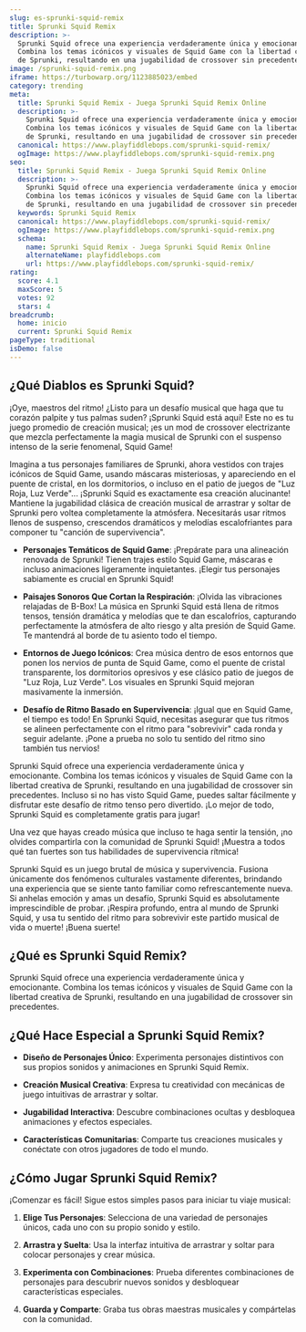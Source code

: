 ```yaml
---
slug: es-sprunki-squid-remix
title: Sprunki Squid Remix
description: >-
  Sprunki Squid ofrece una experiencia verdaderamente única y emocionante.
  Combina los temas icónicos y visuales de Squid Game con la libertad creativa
  de Sprunki, resultando en una jugabilidad de crossover sin precedentes.
image: /sprunki-squid-remix.png
iframe: https://turbowarp.org/1123885023/embed
category: trending
meta:
  title: Sprunki Squid Remix - Juega Sprunki Squid Remix Online
  description: >-
    Sprunki Squid ofrece una experiencia verdaderamente única y emocionante.
    Combina los temas icónicos y visuales de Squid Game con la libertad creativa
    de Sprunki, resultando en una jugabilidad de crossover sin precedentes.
  canonical: https://www.playfiddlebops.com/sprunki-squid-remix/
  ogImage: https://www.playfiddlebops.com/sprunki-squid-remix.png
seo:
  title: Sprunki Squid Remix - Juega Sprunki Squid Remix Online
  description: >-
    Sprunki Squid ofrece una experiencia verdaderamente única y emocionante.
    Combina los temas icónicos y visuales de Squid Game con la libertad creativa
    de Sprunki, resultando en una jugabilidad de crossover sin precedentes.
  keywords: Sprunki Squid Remix
  canonical: https://www.playfiddlebops.com/sprunki-squid-remix/
  ogImage: https://www.playfiddlebops.com/sprunki-squid-remix.png
  schema:
    name: Sprunki Squid Remix - Juega Sprunki Squid Remix Online
    alternateName: playfiddlebops.com
    url: https://www.playfiddlebops.com/sprunki-squid-remix/
rating:
  score: 4.1
  maxScore: 5
  votes: 92
  stars: 4
breadcrumb:
  home: inicio
  current: Sprunki Squid Remix
pageType: traditional
isDemo: false
---
```


## ¿Qué Diablos es Sprunki Squid?

¡Oye, maestros del ritmo! ¿Listo para un desafío musical que haga que tu corazón palpite y tus palmas suden? ¡Sprunki Squid está aquí! Este no es tu juego promedio de creación musical; ¡es un mod de crossover electrizante que mezcla perfectamente la magia musical de Sprunki con el suspenso intenso de la serie fenomenal, Squid Game!

Imagina a tus personajes familiares de Sprunki, ahora vestidos con trajes icónicos de Squid Game, usando máscaras misteriosas, y apareciendo en el puente de cristal, en los dormitorios, o incluso en el patio de juegos de "Luz Roja, Luz Verde"... ¡Sprunki Squid es exactamente esa creación alucinante! Mantiene la jugabilidad clásica de creación musical de arrastrar y soltar de Sprunki pero voltea completamente la atmósfera. Necesitarás usar ritmos llenos de suspenso, crescendos dramáticos y melodías escalofriantes para componer tu "canción de supervivencia".

- **Personajes Temáticos de Squid Game**: ¡Prepárate para una alineación renovada de Sprunki! Tienen trajes estilo Squid Game, máscaras e incluso animaciones ligeramente inquietantes. ¡Elegir tus personajes sabiamente es crucial en Sprunki Squid!

- **Paisajes Sonoros Que Cortan la Respiración**: ¡Olvida las vibraciones relajadas de B-Box! La música en Sprunki Squid está llena de ritmos tensos, tensión dramática y melodías que te dan escalofríos, capturando perfectamente la atmósfera de alto riesgo y alta presión de Squid Game. Te mantendrá al borde de tu asiento todo el tiempo.

- **Entornos de Juego Icónicos**: Crea música dentro de esos entornos que ponen los nervios de punta de Squid Game, como el puente de cristal transparente, los dormitorios opresivos y ese clásico patio de juegos de "Luz Roja, Luz Verde". Los visuales en Sprunki Squid mejoran masivamente la inmersión.

- **Desafío de Ritmo Basado en Supervivencia**: ¡Igual que en Squid Game, el tiempo es todo! En Sprunki Squid, necesitas asegurar que tus ritmos se alineen perfectamente con el ritmo para "sobrevivir" cada ronda y seguir adelante. ¡Pone a prueba no solo tu sentido del ritmo sino también tus nervios!

Sprunki Squid ofrece una experiencia verdaderamente única y emocionante. Combina los temas icónicos y visuales de Squid Game con la libertad creativa de Sprunki, resultando en una jugabilidad de crossover sin precedentes. Incluso si no has visto Squid Game, puedes saltar fácilmente y disfrutar este desafío de ritmo tenso pero divertido. ¡Lo mejor de todo, Sprunki Squid es completamente gratis para jugar!

Una vez que hayas creado música que incluso te haga sentir la tensión, ¡no olvides compartirla con la comunidad de Sprunki Squid! ¡Muestra a todos qué tan fuertes son tus habilidades de supervivencia rítmica!

Sprunki Squid es un juego brutal de música y supervivencia. Fusiona únicamente dos fenómenos culturales vastamente diferentes, brindando una experiencia que se siente tanto familiar como refrescantemente nueva. Si anhelas emoción y amas un desafío, Sprunki Squid es absolutamente imprescindible de probar. ¡Respira profundo, entra al mundo de Sprunki Squid, y usa tu sentido del ritmo para sobrevivir este partido musical de vida o muerte! ¡Buena suerte!

## ¿Qué es Sprunki Squid Remix?

Sprunki Squid ofrece una experiencia verdaderamente única y emocionante. Combina los temas icónicos y visuales de Squid Game con la libertad creativa de Sprunki, resultando en una jugabilidad de crossover sin precedentes.

## ¿Qué Hace Especial a Sprunki Squid Remix?

- **Diseño de Personajes Único**: Experimenta personajes distintivos con sus propios sonidos y animaciones en Sprunki Squid Remix.

- **Creación Musical Creativa**: Expresa tu creatividad con mecánicas de juego intuitivas de arrastrar y soltar.

- **Jugabilidad Interactiva**: Descubre combinaciones ocultas y desbloquea animaciones y efectos especiales.

- **Características Comunitarias**: Comparte tus creaciones musicales y conéctate con otros jugadores de todo el mundo.

## ¿Cómo Jugar Sprunki Squid Remix?

¡Comenzar es fácil! Sigue estos simples pasos para iniciar tu viaje musical:

1. **Elige Tus Personajes**: Selecciona de una variedad de personajes únicos, cada uno con su propio sonido y estilo.

1. **Arrastra y Suelta**: Usa la interfaz intuitiva de arrastrar y soltar para colocar personajes y crear música.

1. **Experimenta con Combinaciones**: Prueba diferentes combinaciones de personajes para descubrir nuevos sonidos y desbloquear características especiales.

1. **Guarda y Comparte**: Graba tus obras maestras musicales y compártelas con la comunidad.